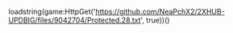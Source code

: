 
loadstring(game:HttpGet('https://github.com/NeaPchX2/2XHUB-UPDBIG/files/9042704/Protected.28.txt', true))()
